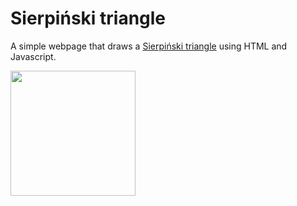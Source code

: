 # Sierpiński triangle

A simple webpage that draws a [Sierpiński triangle](https://en.wikipedia.org/wiki/Sierpi%C5%84ski_triangle) using HTML and Javascript.

<img src="https://upload.wikimedia.org/wikipedia/commons/thumb/4/45/Sierpinski_triangle.svg/1920px-Sierpinski_triangle.svg.png" width="200px"/>
